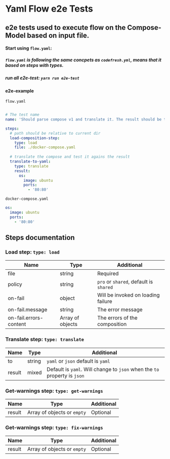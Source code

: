 # Yaml Flow e2e Tests

## e2e tests used to execute flow on the Compose-Model based on input file.

#### Start using `flow.yaml`:
##### `flow.yaml` is following the same concpets as `codefresh.yml`, means that it based on steps with types. 

##### run all e2e-test: `yarn run e2e-test`

#### e2e-example
`flow.yaml`
```yaml

# The test name
name: 'Should parse compose v1 and translate it. The result should be the same'

steps:
  # path should be relative to current dir
  load-composition-step:
    type: load
    file: ./docker-compose.yaml
    
  # translate the compose and test it agains the result  
  translate-to-yaml:
    type: translate
    result:
      os:
        image: ubuntu
        ports:
          - '80:80'
```

`docker-compose.yaml`

```yaml
os:
  image: ubuntu
  ports:
    - '80:80'
```


## Steps documentation
### Load step: `type: load`
| Name  | Type  | Additional  |
| ------------ | ------------ | ------------ |
| file  | string  | Required |
| policy  | string  | `pro` or `shared`, default is `shared` |
| on-fail  | object  | Will be invoked on loading failure |
| on-fail.message  | string  | The error message |
| on-fail.errors-content  | Array of objects | The errors of the composition |

### Translate step: `type: translate`
| Name  | Type  | Additional  |
| ------------ | ------------ | ------------ |
| to  | string  | `yaml` or `json` default is `yaml` |
| result  | mixed  | Default is `yaml`. Will change to `json` when the `to` property is `json` |

### Get-warnings step: `type: get-warnings`
| Name  | Type  | Additional  |
| ------------ | ------------ | ------------ |
| result  | Array of objects or `empty`  | Optional |

### Get-warnings step: `type: fix-warnings`
| Name  | Type  | Additional  |
| ------------ | ------------ | ------------ |
| result  | Array of objects or `empty`  | Optional |



